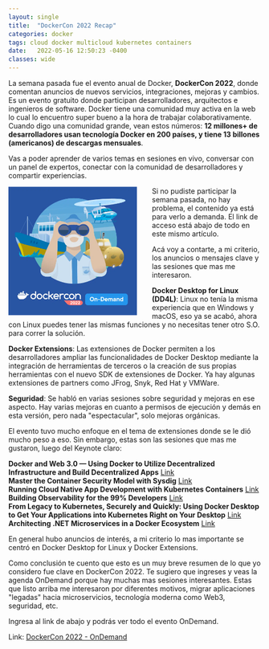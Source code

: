 ```yaml
---
layout: single
title:  "DockerCon 2022 Recap"
categories: docker 
tags: cloud docker multicloud kubernetes containers
date:   2022-05-16 12:50:23 -0400
classes: wide
---
```

La semana pasada fue el evento anual de Docker, **DockerCon 2022**, donde comentan anuncios de nuevos servicios, integraciones, mejoras y cambios. Es un evento gratuito donde participan desarrolladores, arquitectos e ingenieros de software. Docker tiene una comunidad muy activa en la web lo cual lo encuentro super bueno a la hora de trabajar colaborativamente. Cuando digo una comunidad grande, vean estos números: **12 millones+ de desarrolladores usan tecnología Docker en 200 países, y tiene 13 billones (americanos) de descargas mensuales**.

Vas a poder aprender de varios temas en sesiones en vivo, conversar con un panel de expertos, conectar con la comunidad de desarrolladores y compartir experiencias.

<img src="/assets/images/dockercon2022/DockerCon-on-demand-2022.png" alt="dockercon2022" width="256px" align="left" style="margin-right: 30px" /> 

Si no pudiste participar la semana pasada, no hay problema, el contenido ya está para verlo a demanda. El link de acceso está abajo de todo en este mismo artículo.

Acá voy a contarte, a mi criterio, los anuncios o mensajes clave y las sesiones que mas me interesaron.

**Docker Desktop for Linux (DD4L)**: Linux no tenía la misma experiencia que en Windows y macOS, eso ya se acabó, ahora con Linux puedes tener las mismas funciones y no necesitas tener otro S.O. para correr la solución.

**Docker Extensions**: Las extensiones de Docker permiten a los desarrolladores ampliar las funcionalidades de Docker Desktop mediante la integración de herramientas de terceros o la creación de sus propias herramientas con el nuevo SDK de extensiones de Docker. Ya hay algunas extensiones de partners como JFrog, Snyk, Red Hat y VMWare.

**Seguridad**: Se habló en varias sesiones sobre seguridad y mejoras en ese aspecto. Hay varias mejoras en cuanto a permisos de ejecución y demás en esta versión, pero nada "espectacular", solo mejoras orgánicas.

El evento tuvo mucho enfoque en el tema de extensiones donde se le dió mucho peso a eso. Sin embargo, estas son las sesiones que mas me gustaron, luego del Keynote claro:

**Docker and Web 3.0 — Using Docker to Utilize Decentralized Infrastructure and Build Decentralized Apps** [Link](https://docker.events.cube365.net/dockercon/2022/content/Videos/83FmHBuJy2cwCAzXJ)  
**Master the Container Security Model with Sysdig** [Link](https://docker.events.cube365.net/dockercon/2022/content/Videos/4SLswA9h3PgKB8DSa)  
**Running Cloud Native App Development with Kubernetes Containers** [Link](https://docker.events.cube365.net/dockercon/2022/content/Videos/Y2udDNmkuqu6EniSk)  
**Building Observability for the 99% Developers** [Link](https://docker.events.cube365.net/dockercon/2022/content/Videos/925dcd55-d2ee-4059-92c2-ea493bb7bfa9)  
**From Legacy to Kubernetes, Securely and Quickly: Using Docker Desktop to Get Your Applications into Kubernetes Right on Your Desktop** [Link](https://docker.events.cube365.net/dockercon/2022/content/Videos/ZcvMDpdTJ9zgv48C5)  
**Architecting .NET Microservices in a Docker Ecosystem** [Link](https://docker.events.cube365.net/dockercon/2022/content/Videos/a229821d-21a2-49fa-a3f6-593f833b9ba1)  

En general hubo anuncios de interés, a mi criterio lo mas importante se centró en Docker Desktop for Linux y Docker Extensions.

Como conclusión te cuento que esto es un muy breve resumen de lo que yo considero fue clave en DockerCon 2022. Te sugiero que ingreses y veas la agenda OnDemand porque hay muchas mas sesiones interesantes. Estas que listo arriba me interesaron por diferentes motivos, migrar aplicaciones "legadas" hacia microservicios, tecnología moderna como Web3, seguridad, etc.

Ingresa al link de abajo y podrás ver todo el evento OnDemand.

Link: [DockerCon 2022 - OnDemand](https://www.docker.com/dockercon/)
